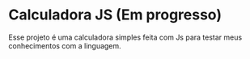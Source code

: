 # Calculadora JS (Em progresso)
Esse projeto é uma calculadora simples feita com Js para testar meus conhecimentos com a linguagem.
